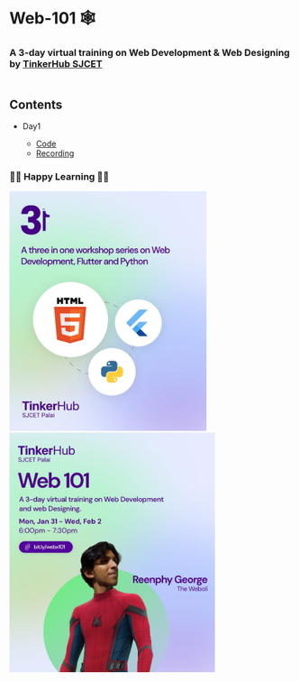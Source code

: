 # Web-101 🕸️
### A 3-day virtual training on Web Development &amp; Web Designing by <a href="https://tinkerhubsjcet.github.io/linktree/">TinkerHub SJCET</a><br><br>
## Contents
* Day1

    * <a href="/Day1">Code</a>
    * <a href="https://drive.google.com/file/d/1SfGa25ENPBkInpQmGC_OPJVxTwU_2Hal/view?usp=drivesdk">Recording</a>
<!-- 
* Day2

    * <a href="">Code</a>
    * <a href="">Recording</a>

* Day3

    * <a href="">Code</a>
    * <a href="">Recording</a> -->


### 👨‍💻 Happy Learning 👩‍💻
<img src="/README_Resources/main.jpeg" width="350px"> &nbsp;
&nbsp; &nbsp;<img src="/README_Resources/web.jpeg" width="365px">
<br>
